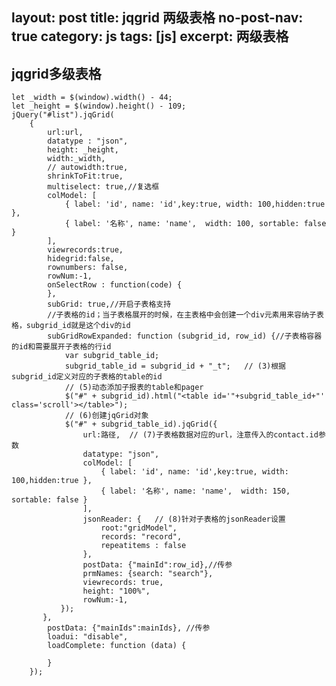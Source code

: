 layout:     post
title:       jqgrid 两级表格
no-post-nav: true
category: js
tags: [js]
excerpt: 两级表格
---

## jqgrid多级表格
	let _width = $(window).width() - 44;
	let _height = $(window).height() - 109;
	jQuery("#list").jqGrid(
		{
			url:url,
			datatype : "json",
			height: _height,
			width:_width,
			// autowidth:true,
			shrinkToFit:true,
			multiselect: true,//复选框 
			colModel: [
				{ label: 'id', name: 'id',key:true, width: 100,hidden:true },
				{ label: '名称', name: 'name',  width: 100, sortable: false }
			],
			viewrecords:true,
			hidegrid:false,
			rownumbers: false,  
			rowNum:-1,
			onSelectRow : function(code) {
			},
			subGrid: true,//开启子表格支持 
	        //子表格的id；当子表格展开的时候，在主表格中会创建一个div元素用来容纳子表格，subgrid_id就是这个div的id
	        subGridRowExpanded: function (subgrid_id, row_id) {//子表格容器的id和需要展开子表格的行id
	        	var subgrid_table_id;  
	            subgrid_table_id = subgrid_id + "_t";   // (3)根据subgrid_id定义对应的子表格的table的id  
	            // (5)动态添加子报表的table和pager   
	            $("#" + subgrid_id).html("<table id='"+subgrid_table_id+"' class='scroll'></table>");  
	            // (6)创建jqGrid对象   
	            $("#" + subgrid_table_id).jqGrid({  
	                url:路径,  // (7)子表格数据对应的url，注意传入的contact.id参数  
	                datatype: "json",  
	                colModel: [
	        			{ label: 'id', name: 'id',key:true, width: 100,hidden:true },
	        			{ label: '名称', name: 'name',  width: 150, sortable: false }		
	        		],
	                jsonReader: {   // (8)针对子表格的jsonReader设置  
	                    root:"gridModel",  
	                    records: "record",  
	                    repeatitems : false  
	                },  
	                postData: {"mainId":row_id},//传参
	                prmNames: {search: "search"},  
	                viewrecords: true,  
	                height: "100%",  
	                rowNum:-1,
	           });  
	       },           
			postData: {"mainIds":mainIds}, //传参
			loadui: "disable",
			loadComplete: function (data) {
		
			}
		});